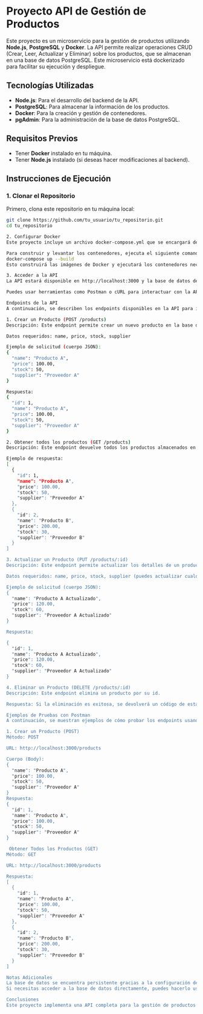 # Proyecto API de Gestión de Productos

Este proyecto es un microservicio para la gestión de productos utilizando **Node.js**, **PostgreSQL** y **Docker**. La API permite realizar operaciones CRUD (Crear, Leer, Actualizar y Eliminar) sobre los productos, que se almacenan en una base de datos PostgreSQL. Este microservicio está dockerizado para facilitar su ejecución y despliegue.

## Tecnologías Utilizadas
- **Node.js**: Para el desarrollo del backend de la API.
- **PostgreSQL**: Para almacenar la información de los productos.
- **Docker**: Para la creación y gestión de contenedores.
- **pgAdmin**: Para la administración de la base de datos PostgreSQL.

## Requisitos Previos
- Tener **Docker** instalado en tu máquina.
- Tener **Node.js** instalado (si deseas hacer modificaciones al backend).

## Instrucciones de Ejecución

### 1. Clonar el Repositorio

Primero, clona este repositorio en tu máquina local:

```bash
git clone https://github.com/tu_usuario/tu_repositorio.git
cd tu_repositorio

2. Configurar Docker
Este proyecto incluye un archivo docker-compose.yml que se encargará de levantar tanto el contenedor de PostgreSQL como el contenedor de la API de Node.js.

Para construir y levantar los contenedores, ejecuta el siguiente comando:
docker-compose up --build
Esto construirá las imágenes de Docker y ejecutará los contenedores necesarios.

3. Acceder a la API
La API estará disponible en http://localhost:3000 y la base de datos de PostgreSQL en localhost:5432.

Puedes usar herramientas como Postman o cURL para interactuar con la API.

Endpoints de la API
A continuación, se describen los endpoints disponibles en la API para interactuar con los productos.

1. Crear un Producto (POST /products)
Descripción: Este endpoint permite crear un nuevo producto en la base de datos.

Datos requeridos: name, price, stock, supplier

Ejemplo de solicitud (cuerpo JSON):
{
  "name": "Producto A",
  "price": 100.00,
  "stock": 50,
  "supplier": "Proveedor A"
}

Respuesta:
{
  "id": 1,
  "name": "Producto A",
  "price": 100.00,
  "stock": 50,
  "supplier": "Proveedor A"
}

2. Obtener todos los productos (GET /products)
Descripción: Este endpoint devuelve todos los productos almacenados en la base de datos.

Ejemplo de respuesta:
[
  {
    "id": 1,
    "name": "Producto A",
    "price": 100.00,
    "stock": 50,
    "supplier": "Proveedor A"
  },
  {
    "id": 2,
    "name": "Producto B",
    "price": 200.00,
    "stock": 30,
    "supplier": "Proveedor B"
  }
]

3. Actualizar un Producto (PUT /products/:id)
Descripción: Este endpoint permite actualizar los detalles de un producto por su id.

Datos requeridos: name, price, stock, supplier (puedes actualizar cualquier campo).

Ejemplo de solicitud (cuerpo JSON):
{
  "name": "Producto A Actualizado",
  "price": 120.00,
  "stock": 60,
  "supplier": "Proveedor A Actualizado"
}

Respuesta:

{
  "id": 1,
  "name": "Producto A Actualizado",
  "price": 120.00,
  "stock": 60,
  "supplier": "Proveedor A Actualizado"
}

4. Eliminar un Producto (DELETE /products/:id)
Descripción: Este endpoint elimina un producto por su id.

Respuesta: Si la eliminación es exitosa, se devolverá un código de estado 204 sin cuerpo.

Ejemplos de Pruebas con Postman
A continuación, se muestran ejemplos de cómo probar los endpoints usando Postman.

1. Crear un Producto (POST)
Método: POST

URL: http://localhost:3000/products

Cuerpo (Body):
{
  "name": "Producto A",
  "price": 100.00,
  "stock": 50,
  "supplier": "Proveedor A"
}
Respuesta:
{
  "id": 1,
  "name": "Producto A",
  "price": 100.00,
  "stock": 50,
  "supplier": "Proveedor A"
}

 Obtener Todos los Productos (GET)
Método: GET

URL: http://localhost:3000/products

Respuesta:
[
  {
    "id": 1,
    "name": "Producto A",
    "price": 100.00,
    "stock": 50,
    "supplier": "Proveedor A"
  },
  {
    "id": 2,
    "name": "Producto B",
    "price": 200.00,
    "stock": 30,
    "supplier": "Proveedor B"
  }
]

Notas Adicionales
La base de datos se encuentra persistente gracias a la configuración del volumen de Docker, lo que asegura que los datos no se pierdan al detener o reiniciar los contenedores.
Si necesitas acceder a la base de datos directamente, puedes hacerlo usando herramientas como pgAdmin en http://localhost:5050 o conectándote directamente a PostgreSQL en localhost:5432 con el cliente que prefieras.

Conclusiones
Este proyecto implementa una API completa para la gestión de productos utilizando las tecnologías adecuadas. La persistencia de los datos está garantizada con PostgreSQL y Docker. La estructura de la API está diseñada para ser extensible y escalable, permitiendo futuras mejoras y modificaciones.
